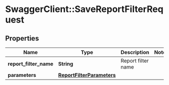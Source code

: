 # SwaggerClient::SaveReportFilterRequest

## Properties
Name | Type | Description | Notes
------------ | ------------- | ------------- | -------------
**report_filter_name** | **String** | Report filter name | 
**parameters** | [**ReportFilterParameters**](ReportFilterParameters.md) |  | 


